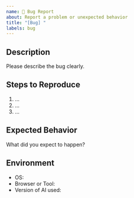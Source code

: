 ```yaml
---
name: 🐛 Bug Report
about: Report a problem or unexpected behavior
title: "[Bug] "
labels: bug
---
```


## Description

Please describe the bug clearly.

## Steps to Reproduce

1. ...
2. ...
3. ...

## Expected Behavior

What did you expect to happen?

## Environment

- OS:
- Browser or Tool:
- Version of AI used:

